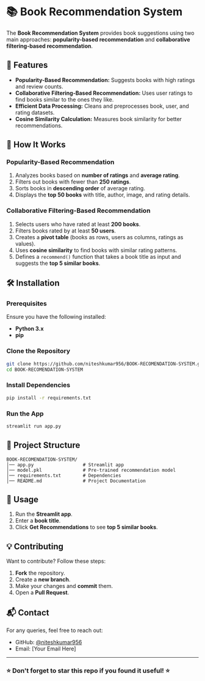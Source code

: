 # 📚 Book Recommendation System

The **Book Recommendation System** provides book suggestions using two main approaches: **popularity-based recommendation** and **collaborative filtering-based recommendation**.

## 🚀 Features
- **Popularity-Based Recommendation:** Suggests books with high ratings and review counts.
- **Collaborative Filtering-Based Recommendation:** Uses user ratings to find books similar to the ones they like.
- **Efficient Data Processing:** Cleans and preprocesses book, user, and rating datasets.
- **Cosine Similarity Calculation:** Measures book similarity for better recommendations.

## 📌 How It Works
### **Popularity-Based Recommendation**
1. Analyzes books based on **number of ratings** and **average rating**.
2. Filters out books with fewer than **250 ratings**.
3. Sorts books in **descending order** of average rating.
4. Displays the **top 50 books** with title, author, image, and rating details.

### **Collaborative Filtering-Based Recommendation**
1. Selects users who have rated at least **200 books**.
2. Filters books rated by at least **50 users**.
3. Creates a **pivot table** (books as rows, users as columns, ratings as values).
4. Uses **cosine similarity** to find books with similar rating patterns.
5. Defines a `recommend()` function that takes a book title as input and suggests the **top 5 similar books**.

## 🛠️ Installation
### Prerequisites
Ensure you have the following installed:
- **Python 3.x**
- **pip**

### Clone the Repository
```bash
git clone https://github.com/niteshkumar956/BOOK-RECOMENDATION-SYSTEM.git
cd BOOK-RECOMENDATION-SYSTEM
```

### Install Dependencies
```bash
pip install -r requirements.txt
```

### Run the App
```bash
streamlit run app.py
```

## 📂 Project Structure
```
BOOK-RECOMENDATION-SYSTEM/
│── app.py                  # Streamlit app
│── model.pkl               # Pre-trained recommendation model
│── requirements.txt        # Dependencies
│── README.md               # Project Documentation
```

## 📜 Usage
1. Run the **Streamlit app**.
2. Enter a **book title**.
3. Click **Get Recommendations** to see **top 5 similar books**.

## 💡 Contributing
Want to contribute? Follow these steps:
1. **Fork** the repository.
2. Create a **new branch**.
3. Make your changes and **commit** them.
4. Open a **Pull Request**.

## 📬 Contact
For any queries, feel free to reach out:
- GitHub: [@niteshkumar956](https://github.com/niteshkumar956)
- Email: [Your Email Here]

---
### ⭐ Don't forget to **star** this repo if you found it useful! ⭐

